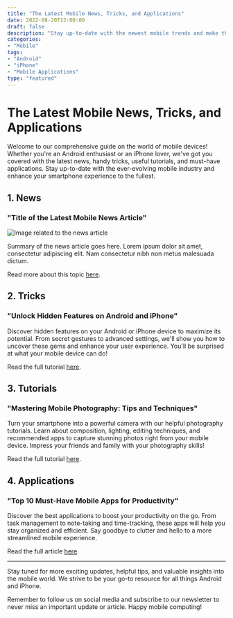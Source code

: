 ```yaml
--- 
title: "The Latest Mobile News, Tricks, and Applications"
date: 2022-08-20T12:00:00
draft: false
description: "Stay up-to-date with the newest mobile trends and make the most out of your Android or iPhone with our collection of articles on the latest news, handy tricks, useful tutorials, and must-have applications." 
categories: 
- "Mobile"
tags: 
- "Android"
- "iPhone"
- "Mobile Applications"
type: "featured"
--- 
```


# The Latest Mobile News, Tricks, and Applications

Welcome to our comprehensive guide on the world of mobile devices! Whether you're an Android enthusiast or an iPhone lover, we've got you covered with the latest news, handy tricks, useful tutorials, and must-have applications. Stay up-to-date with the ever-evolving mobile industry and enhance your smartphone experience to the fullest.

## 1. News

### "Title of the Latest Mobile News Article"

![Image related to the news article](image_link_here)

Summary of the news article goes here. Lorem ipsum dolor sit amet, consectetur adipiscing elit. Nam consectetur nibh non metus malesuada dictum.

Read more about this topic [here](article_link_here).

## 2. Tricks

### "Unlock Hidden Features on Android and iPhone"

Discover hidden features on your Android or iPhone device to maximize its potential. From secret gestures to advanced settings, we'll show you how to uncover these gems and enhance your user experience. You'll be surprised at what your mobile device can do!

Read the full tutorial [here](tutorial_link_here).

## 3. Tutorials

### "Mastering Mobile Photography: Tips and Techniques"

Turn your smartphone into a powerful camera with our helpful photography tutorials. Learn about composition, lighting, editing techniques, and recommended apps to capture stunning photos right from your mobile device. Impress your friends and family with your photography skills!

Read the full tutorial [here](tutorial_link_here).

## 4. Applications

### "Top 10 Must-Have Mobile Apps for Productivity"

Discover the best applications to boost your productivity on the go. From task management to note-taking and time-tracking, these apps will help you stay organized and efficient. Say goodbye to clutter and hello to a more streamlined mobile experience.

Read the full article [here](article_link_here).

---

Stay tuned for more exciting updates, helpful tips, and valuable insights into the mobile world. We strive to be your go-to resource for all things Android and iPhone. 

Remember to follow us on social media and subscribe to our newsletter to never miss an important update or article. Happy mobile computing!

